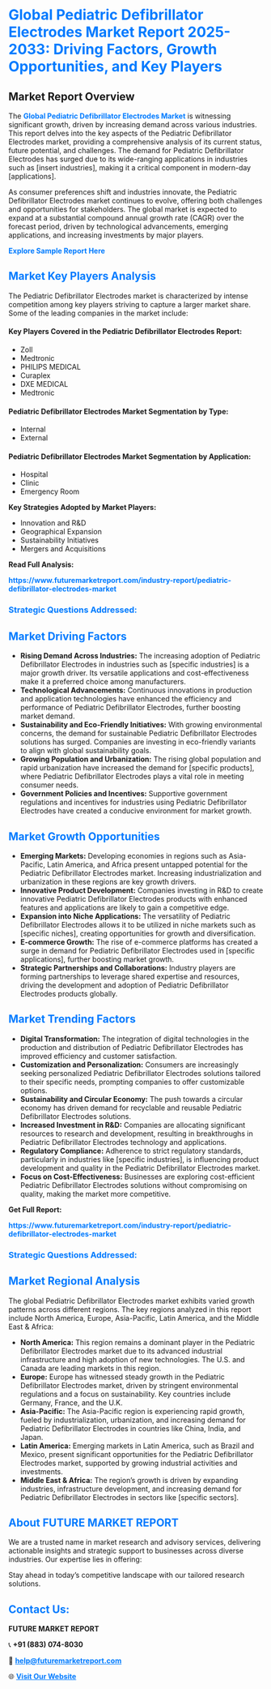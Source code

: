 <h1 style="color: #007BFF;">Global Pediatric Defibrillator Electrodes Market Report 2025-2033: Driving Factors, Growth Opportunities, and Key Players</h1>

<section id="overview">
<h2>Market Report Overview</h2>
<p>The <a href="https://www.futuremarketreport.com/industry-report/pediatric-defibrillator-electrodes-market" style="color: #007BFF; text-decoration: none;"><strong>Global Pediatric Defibrillator Electrodes Market</strong></a> is witnessing significant growth, driven by increasing demand across various industries. This report delves into the key aspects of the Pediatric Defibrillator Electrodes market, providing a comprehensive analysis of its current status, future potential, and challenges. The demand for Pediatric Defibrillator Electrodes has surged due to its wide-ranging applications in industries such as [insert industries], making it a critical component in modern-day [applications].</p>
<p>As consumer preferences shift and industries innovate, the Pediatric Defibrillator Electrodes market continues to evolve, offering both challenges and opportunities for stakeholders. The global market is expected to expand at a substantial compound annual growth rate (CAGR) over the forecast period, driven by technological advancements, emerging applications, and increasing investments by major players.</p>
</section>

<section id="overview">
<p><a href="https://www.futuremarketreport.com/request-sample/reportId=52984" style="color: #007BFF; text-decoration: none;"><strong>Explore Sample Report Here</strong></a></p>
</section>

<section id="key-players">
<h2 style="color: #007BFF;">Market Key Players Analysis</h2>
<p>The Pediatric Defibrillator Electrodes market is characterized by intense competition among key players striving to capture a larger market share. Some of the leading companies in the market include:</p>
<h4>Key Players Covered in the Pediatric Defibrillator Electrodes Report:</h4>
<ul><li>Zoll</li><li>Medtronic</li><li>PHILIPS MEDICAL</li><li>Curaplex</li><li>DXE MEDICAL</li><li>Medtronic</li></ul>
<h4>Pediatric Defibrillator Electrodes Market Segmentation by Type:</h4>
<ul><li>Internal</li><li>External</li></ul>

<h4>Pediatric Defibrillator Electrodes Market Segmentation by Application:</h4>
<ul><li>Hospital</li><li>Clinic</li><li>Emergency Room</li></ul>
<p><strong>Key Strategies Adopted by Market Players:</strong></p>
<ul>
<li>Innovation and R&D</li>
<li>Geographical Expansion</li>
<li>Sustainability Initiatives</li>
<li>Mergers and Acquisitions</li>
</ul>
</section>

<section>
<p><strong>Read Full Analysis: </strong></p><a href="https://www.futuremarketreport.com/industry-report/pediatric-defibrillator-electrodes-market" style="color: #007BFF; text-decoration: none;"><strong>https://www.futuremarketreport.com/industry-report/pediatric-defibrillator-electrodes-market</strong></a>
<h3 style="color: #007BFF;">Strategic Questions Addressed:</h3>
</section>

<section id="driving-factors">
<h2 style="color: #007BFF;">Market Driving Factors</h2>
<ul>
<li><strong>Rising Demand Across Industries:</strong> The increasing adoption of Pediatric Defibrillator Electrodes in industries such as [specific industries] is a major growth driver. Its versatile applications and cost-effectiveness make it a preferred choice among manufacturers.</li>
<li><strong>Technological Advancements:</strong> Continuous innovations in production and application technologies have enhanced the efficiency and performance of Pediatric Defibrillator Electrodes, further boosting market demand.</li>
<li><strong>Sustainability and Eco-Friendly Initiatives:</strong> With growing environmental concerns, the demand for sustainable Pediatric Defibrillator Electrodes solutions has surged. Companies are investing in eco-friendly variants to align with global sustainability goals.</li>
<li><strong>Growing Population and Urbanization:</strong> The rising global population and rapid urbanization have increased the demand for [specific products], where Pediatric Defibrillator Electrodes plays a vital role in meeting consumer needs.</li>
<li><strong>Government Policies and Incentives:</strong> Supportive government regulations and incentives for industries using Pediatric Defibrillator Electrodes have created a conducive environment for market growth.</li>
</ul>
</section>

<section id="growth-opportunities">
<h2 style="color: #007BFF;">Market Growth Opportunities</h2>
<ul>
<li><strong>Emerging Markets:</strong> Developing economies in regions such as Asia-Pacific, Latin America, and Africa present untapped potential for the Pediatric Defibrillator Electrodes market. Increasing industrialization and urbanization in these regions are key growth drivers.</li>
<li><strong>Innovative Product Development:</strong> Companies investing in R&D to create innovative Pediatric Defibrillator Electrodes products with enhanced features and applications are likely to gain a competitive edge.</li>
<li><strong>Expansion into Niche Applications:</strong> The versatility of Pediatric Defibrillator Electrodes allows it to be utilized in niche markets such as [specific niches], creating opportunities for growth and diversification.</li>
<li><strong>E-commerce Growth:</strong> The rise of e-commerce platforms has created a surge in demand for Pediatric Defibrillator Electrodes used in [specific applications], further boosting market growth.</li>
<li><strong>Strategic Partnerships and Collaborations:</strong> Industry players are forming partnerships to leverage shared expertise and resources, driving the development and adoption of Pediatric Defibrillator Electrodes products globally.</li>
</ul>
</section>

<section id="trending-factors">
<h2 style="color: #007BFF;">Market Trending Factors</h2>
<ul>
<li><strong>Digital Transformation:</strong> The integration of digital technologies in the production and distribution of Pediatric Defibrillator Electrodes has improved efficiency and customer satisfaction.</li>
<li><strong>Customization and Personalization:</strong> Consumers are increasingly seeking personalized Pediatric Defibrillator Electrodes solutions tailored to their specific needs, prompting companies to offer customizable options.</li>
<li><strong>Sustainability and Circular Economy:</strong> The push towards a circular economy has driven demand for recyclable and reusable Pediatric Defibrillator Electrodes solutions.</li>
<li><strong>Increased Investment in R&D:</strong> Companies are allocating significant resources to research and development, resulting in breakthroughs in Pediatric Defibrillator Electrodes technology and applications.</li>
<li><strong>Regulatory Compliance:</strong> Adherence to strict regulatory standards, particularly in industries like [specific industries], is influencing product development and quality in the Pediatric Defibrillator Electrodes market.</li>
<li><strong>Focus on Cost-Effectiveness:</strong> Businesses are exploring cost-efficient Pediatric Defibrillator Electrodes solutions without compromising on quality, making the market more competitive.</li>
</ul>
</section>

<section>
<p><strong>Get Full Report: </strong></p><a href="https://www.futuremarketreport.com/industry-report/pediatric-defibrillator-electrodes-market" style="color: #007BFF; text-decoration: none;"><strong>https://www.futuremarketreport.com/industry-report/pediatric-defibrillator-electrodes-market</strong></a>
<h3 style="color: #007BFF;">Strategic Questions Addressed:</h3>
</section>


<section id="regional-analysis">
<h2 style="color: #007BFF;">Market Regional Analysis</h2>
<p>The global Pediatric Defibrillator Electrodes market exhibits varied growth patterns across different regions. The key regions analyzed in this report include North America, Europe, Asia-Pacific, Latin America, and the Middle East & Africa:</p>
<ul>
<li><strong>North America:</strong> This region remains a dominant player in the Pediatric Defibrillator Electrodes market due to its advanced industrial infrastructure and high adoption of new technologies. The U.S. and Canada are leading markets in this region.</li>
<li><strong>Europe:</strong> Europe has witnessed steady growth in the Pediatric Defibrillator Electrodes market, driven by stringent environmental regulations and a focus on sustainability. Key countries include Germany, France, and the U.K.</li>
<li><strong>Asia-Pacific:</strong> The Asia-Pacific region is experiencing rapid growth, fueled by industrialization, urbanization, and increasing demand for Pediatric Defibrillator Electrodes in countries like China, India, and Japan.</li>
<li><strong>Latin America:</strong> Emerging markets in Latin America, such as Brazil and Mexico, present significant opportunities for the Pediatric Defibrillator Electrodes market, supported by growing industrial activities and investments.</li>
<li><strong>Middle East & Africa:</strong> The region’s growth is driven by expanding industries, infrastructure development, and increasing demand for Pediatric Defibrillator Electrodes in sectors like [specific sectors].</li>
</ul>
</section>

<footer>
<h2 style="color: #007BFF;">About FUTURE MARKET REPORT</h2>
<p>We are a trusted name in market research and advisory services, delivering actionable insights and strategic support to businesses across diverse industries. Our expertise lies in offering:</p>

<p>Stay ahead in today’s competitive landscape with our tailored research solutions.</p>

<h2 style="color: #007BFF;">Contact Us:</h2>
<p><strong>FUTURE MARKET REPORT</strong></p>
<p>📞 <strong>+91 (883) 074-8030</strong></p>
<p>📧 <strong><a href="mailto:help@futuremarketreport.com" style="color: #007BFF;">help@futuremarketreport.com</a></strong></p>
<p>🌐 <strong><a href="https://www.futuremarketreport.com/" style="color: #007BFF;">Visit Our Website</a></strong></p>
</footer>